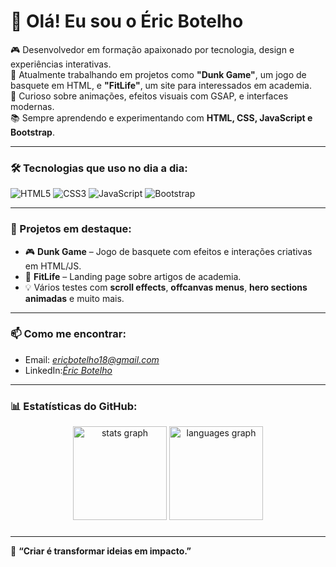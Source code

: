 # 👋 Olá! Eu sou o Éric Botelho

🎮 Desenvolvedor em formação apaixonado por tecnologia, design e experiências interativas.  
🚀 Atualmente trabalhando em projetos como **"Dunk Game"**, um jogo de basquete em HTML, e **"FitLife"**, um site para interessados em academia.  
🎨 Curioso sobre animações, efeitos visuais com GSAP, e interfaces modernas.  
📚 Sempre aprendendo e experimentando com **HTML, CSS, JavaScript e Bootstrap**.  

---

### 🛠️ Tecnologias que uso no dia a dia:
![HTML5](https://img.shields.io/badge/HTML5-E34F26?style=flat&logo=html5&logoColor=white)
![CSS3](https://img.shields.io/badge/CSS3-1572B6?style=flat&logo=css3&logoColor=white)
![JavaScript](https://img.shields.io/badge/JavaScript-F7DF1E?style=flat&logo=javascript&logoColor=black)
![Bootstrap](https://img.shields.io/badge/Bootstrap-563D7C?style=flat&logo=bootstrap&logoColor=white)

---

### 🧪 Projetos em destaque:
- 🎮 **Dunk Game** – Jogo de basquete com efeitos e interações criativas em HTML/JS.
- 🐾 **FitLife** – Landing page sobre artigos de academia.
- 💡 Vários testes com **scroll effects**, **offcanvas menus**, **hero sections animadas** e muito mais.

---

### 📫 Como me encontrar:
- Email: *ericbotelho18@gmail.com*
- LinkedIn:*[Éric Botelho](https://www.linkedin.com/in/%C3%A9ric-botelho-4055442b3/)*

---

### 📊 Estatísticas do GitHub:
<div align="center">
  <img src="https://github-readme-stats.vercel.app/api?username=BssEric&hide_title=false&hide_rank=false&show_icons=true&include_all_commits=true&count_private=true&disable_animations=false&theme=dracula&locale=en&hide_border=false&order=1" height="150" alt="stats graph"  />
  <img src="https://github-readme-stats.vercel.app/api/top-langs?username=BssEric&locale=en&hide_title=false&layout=compact&card_width=320&langs_count=5&theme=dracula&hide_border=false&order=2" height="150" alt="languages graph"  />
</div>

###

###
###
---

💬 **“Criar é transformar ideias em impacto.”**
